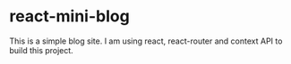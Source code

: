 # react-mini-blog
This is a simple blog site. I am using react, react-router and context API to build this project. 
